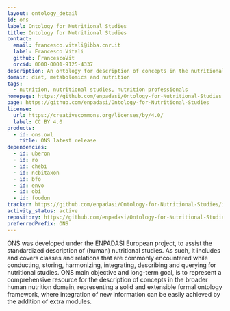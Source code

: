 ```yaml
---
layout: ontology_detail
id: ons
label: Ontology for Nutritional Studies
title: Ontology for Nutritional Studies
contact:
  email: francesco.vitali@ibba.cnr.it
  label: Francesco Vitali
  github: FrancescoVit
  orcid: 0000-0001-9125-4337
description: An ontology for description of concepts in the nutritional studies domain.
domain: diet, metabolomics and nutrition
tags:
  - nutrition, nutritional studies, nutrition professionals
homepage: https://github.com/enpadasi/Ontology-for-Nutritional-Studies
page: https://github.com/enpadasi/Ontology-for-Nutritional-Studies
license:
  url: https://creativecommons.org/licenses/by/4.0/
  label: CC BY 4.0
products:
  - id: ons.owl
    title: ONS latest release
dependencies:
  - id: uberon
  - id: ro
  - id: chebi
  - id: ncbitaxon
  - id: bfo
  - id: envo
  - id: obi
  - id: foodon
tracker: https://github.com/enpadasi/Ontology-for-Nutritional-Studies/issues
activity_status: active
repository: https://github.com/enpadasi/Ontology-for-Nutritional-Studies
preferredPrefix: ONS
---
```


ONS was developed under the ENPADASI European project, to assist the standardized description of (human) nutritional studies. As such, it includes and covers classes and relations that are commonly encountered while conducting, storing, harmonizing, integrating, describing and querying for nutritional studies. ONS main objective and long-term goal, is to represent a comprehensive resource for the description of concepts in the broader human nutrition domain, representing a solid and extensible formal ontology framework, where integration of new information can be easily achieved by the addition of extra modules.
